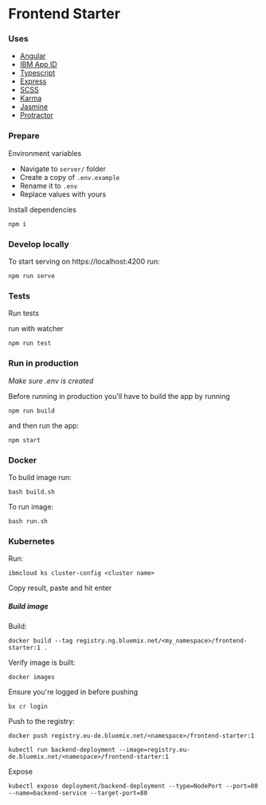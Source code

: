 # Frontend Starter

### Uses
* [Angular](https://angular.io/)
* [IBM App ID](https://www.ibm.com/cloud/app-id)
* [Typescript](https://www.typescriptlang.org/)
* [Express](https://expressjs.com/)
* [SCSS](https://sass-lang.com/)
* [Karma](https://karma-runner.github.io)
* [Jasmine](https://jasmine.github.io/)
* [Protractor](https://www.protractortest.org/#/)

### Prepare

Environment variables

* Navigate to `server/` folder
* Create a copy of `.env.example`
* Rename it to `.env`
* Replace values with yours

Install dependencies

```
npm i
```

### Develop locally

To start serving on https://localhost:4200 run:
```
npm run serve
```

### Tests

Run tests

run with watcher
```
npm run test
```

### Run in production

*Make sure .env is created*

Before running in production you'll have to build the app by running

```
npm run build
```

and then run the app:

```
npm start
```

### Docker
To build image run:
```
bash build.sh
```

To run image:
```
bash run.sh
```

### Kubernetes
Run:

```
ibmcloud ks cluster-config <cluster name>
```

Copy result, paste and hit enter


##### Build image

Build:
```
docker build --tag registry.ng.bluemix.net/<my_namespace>/frontend-starter:1 .
```

Verify image is built:
```
docker images
```

Ensure you're logged in before pushing
```
bx cr login
```

Push to the registry:
```
docker push registry.eu-de.bluemix.net/<namespace>/frontend-starter:1
```

```
kubectl run backend-deployment --image=registry.eu-de.bluemix.net/<namespace>/frontend-starter:1
```

Expose
```
kubectl expose deployment/backend-deployment --type=NodePort --port=80 --name=backend-service --target-port=80
```
